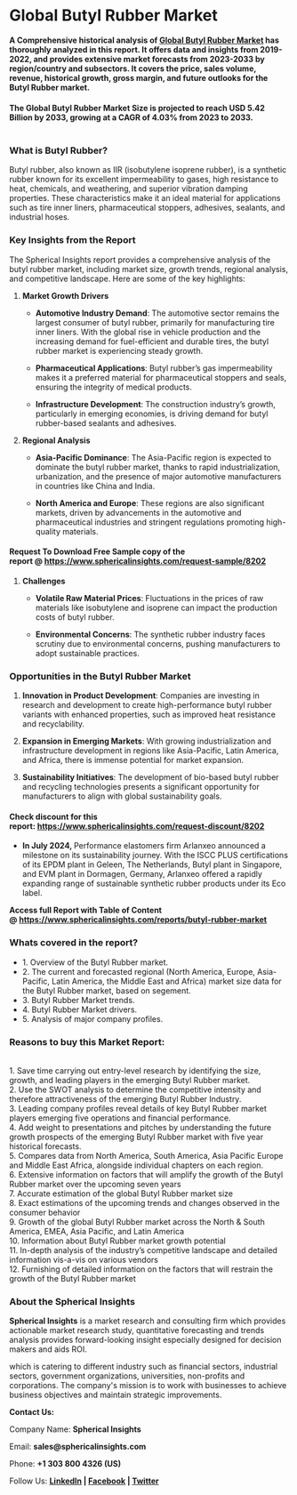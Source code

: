 <h1 class="news-post-title">Global Butyl Rubber Market</h1>
<p><strong>A Comprehensive historical analysis of&nbsp;<a href="https://www.sphericalinsights.com/reports/butyl-rubber-market" target="_blank" rel="noreferrer noopener">Global Butyl Rubber Market</a>&nbsp;has thoroughly analyzed in this report. It offers data and insights from 2019-2022, and provides extensive market forecasts from 2023-2033 by region/country and subsectors. It covers the price, sales volume, revenue, historical growth, gross margin, and future outlooks for the Butyl Rubber market.</strong></p>
<h4><strong>The Global Butyl Rubber Market Size is projected to reach USD 5.42 Billion by 2033, growing at a CAGR of 4.03% from 2023 to 2033.</strong></h4>
<p><strong><img src="https://www.sphericalinsights.com/images/rd/global-butyl-rubber-market.png" alt="" /></strong></p>
<h3>What is Butyl Rubber?</h3>
<p>Butyl rubber, also known as IIR (isobutylene isoprene rubber), is a synthetic rubber known for its excellent impermeability to gases, high resistance to heat, chemicals, and weathering, and superior vibration damping properties. These characteristics make it an ideal material for applications such as tire inner liners, pharmaceutical stoppers, adhesives, sealants, and industrial hoses.</p>
<h3>Key Insights from the Report</h3>
<p>The Spherical Insights report provides a comprehensive analysis of the butyl rubber market, including market size, growth trends, regional analysis, and competitive landscape. Here are some of the key highlights:</p>
<ol>
<li>
<p><strong>Market Growth Drivers</strong></p>
<ul>
<li>
<p><strong>Automotive Industry Demand</strong>: The automotive sector remains the largest consumer of butyl rubber, primarily for manufacturing tire inner liners. With the global rise in vehicle production and the increasing demand for fuel-efficient and durable tires, the butyl rubber market is experiencing steady growth.</p>
</li>
<li>
<p><strong>Pharmaceutical Applications</strong>: Butyl rubber&rsquo;s gas impermeability makes it a preferred material for pharmaceutical stoppers and seals, ensuring the integrity of medical products.</p>
</li>
<li>
<p><strong>Infrastructure Development</strong>: The construction industry&rsquo;s growth, particularly in emerging economies, is driving demand for butyl rubber-based sealants and adhesives.</p>
</li>
</ul>
</li>
<li>
<p><strong>Regional Analysis</strong></p>
<ul>
<li>
<p><strong>Asia-Pacific Dominance</strong>: The Asia-Pacific region is expected to dominate the butyl rubber market, thanks to rapid industrialization, urbanization, and the presence of major automotive manufacturers in countries like China and India.</p>
</li>
<li>
<p><strong>North America and Europe</strong>: These regions are also significant markets, driven by advancements in the automotive and pharmaceutical industries and stringent regulations promoting high-quality materials.</p>
</li>
</ul>
</li>
</ol>
<h4>Request To Download Free Sample copy of the report&nbsp;@&nbsp;<a href="https://www.sphericalinsights.com/request-sample/8202">https://www.sphericalinsights.com/request-sample/8202</a></h4>
<ol>
<li>
<p><strong>Challenges</strong></p>
<ul>
<li>
<p><strong>Volatile Raw Material Prices</strong>: Fluctuations in the prices of raw materials like isobutylene and isoprene can impact the production costs of butyl rubber.</p>
</li>
<li>
<p><strong>Environmental Concerns</strong>: The synthetic rubber industry faces scrutiny due to environmental concerns, pushing manufacturers to adopt sustainable practices.</p>
</li>
</ul>
</li>
</ol>
<h3>Opportunities in the Butyl Rubber Market</h3>
<ol>
<li>
<p><strong>Innovation in Product Development</strong>: Companies are investing in research and development to create high-performance butyl rubber variants with enhanced properties, such as improved heat resistance and recyclability.</p>
</li>
<li>
<p><strong>Expansion in Emerging Markets</strong>: With growing industrialization and infrastructure development in regions like Asia-Pacific, Latin America, and Africa, there is immense potential for market expansion.</p>
</li>
<li>
<p><strong>Sustainability Initiatives</strong>: The development of bio-based butyl rubber and recycling technologies presents a significant opportunity for manufacturers to align with global sustainability goals.</p>
</li>
</ol>
<h4>Check discount for this report:&nbsp;<a href="https://www.sphericalinsights.com/request-discount/8202">https://www.sphericalinsights.com/request-discount/8202</a></h4>
<ul>
<li><strong>In&nbsp;</strong><strong>July 2024,&nbsp;</strong>Performance elastomers firm Arlanxeo announced a milestone on its sustainability journey. With the ISCC PLUS certifications of its EPDM plant in Geleen, The Netherlands, Butyl plant in Singapore, and EVM plant in Dormagen, Germany, Arlanxeo offered a rapidly expanding range of sustainable synthetic rubber products under its Eco label.</li>
</ul>
<p><strong>Access full Report with Table of Content @&nbsp;<a href="https://www.sphericalinsights.com/reports/butyl-rubber-market">https://www.sphericalinsights.com/reports/butyl-rubber-market</a>&nbsp;</strong></p>
<h3><strong>Whats covered in the report?</strong></h3>
<ul>
<li>1. Overview of the Butyl Rubber market.</li>
<li>2. The current and forecasted regional (North America, Europe, Asia-Pacific, Latin America, the Middle East and Africa) market size data for the Butyl Rubber market, based on segement.</li>
<li>3. Butyl Rubber Market trends.</li>
<li>4. Butyl Rubber Market drivers.</li>
<li>5. Analysis of major company profiles.</li>
</ul>
<h3><strong>Reasons to buy this Market Report:</strong></h3>
<p><br />1. Save time carrying out entry-level research by identifying the size, growth, and leading players in the emerging Butyl Rubber market.<br />2. Use the SWOT analysis to determine the competitive intensity and therefore attractiveness of the emerging Butyl Rubber Industry.<br />3. Leading company profiles reveal details of key Butyl Rubber market players emerging five operations and financial performance.<br />4. Add weight to presentations and pitches by understanding the future growth prospects of the emerging Butyl Rubber market with five year historical forecasts.<br />5. Compares data from North America, South America, Asia Pacific Europe and Middle East Africa, alongside individual chapters on each region.<br />6. Extensive information on factors that will amplify the growth of the Butyl Rubber market over the upcoming seven years<br />7. Accurate estimation of the global Butyl Rubber market size<br />8. Exact estimations of the upcoming trends and changes observed in the consumer behavior<br />9. Growth of the global Butyl Rubber market across the North &amp; South America, EMEA, Asia Pacific, and Latin America<br />10. Information about Butyl Rubber market growth potential<br />11. In-depth analysis of the industry&rsquo;s competitive landscape and detailed information vis-a-vis on various vendors<br />12. Furnishing of detailed information on the factors that will restrain the growth of the Butyl Rubber market</p>
<h3><strong>About the Spherical Insights</strong></h3>
<p><strong>Spherical Insights</strong>&nbsp;is a market research and consulting firm which provides actionable market research study, quantitative forecasting and trends analysis provides forward-looking insight especially designed for decision makers and aids ROI.</p>
<p>which is catering to different industry such as financial sectors, industrial sectors, government organizations, universities, non-profits and corporations. The company's mission is to work with businesses to achieve business objectives and maintain strategic improvements.</p>
<p><strong>Contact Us:</strong></p>
<p>Company Name:&nbsp;<strong>Spherical Insights</strong></p>
<p>Email:&nbsp;<strong>sales@sphericalinsights.com</strong></p>
<p>Phone:&nbsp;<strong>+1 303 800 4326 (US)</strong></p>
<p>Follow Us:&nbsp;<strong><a href="https://www.linkedin.com/company/spherical-insight/"><u>LinkedIn</u></a>&nbsp;|&nbsp;<a href="https://www.facebook.com/sphericalinsights22"><u>Facebook</u></a>&nbsp;|&nbsp;<a href="https://twitter.com/SInsights_US"><u>Twitter</u></a></strong></p>
